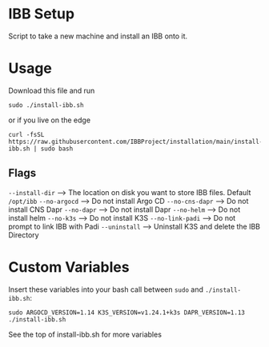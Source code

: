 # IBB Setup

Script to take a new machine and install an IBB onto it.


# Usage

Download this file and run

```
sudo ./install-ibb.sh
```

or if you live on the edge

```
curl -fsSL https://raw.githubusercontent.com/IBBProject/installation/main/install-ibb.sh | sudo bash
```

## Flags

`--install-dir` --> The location on disk you want to store IBB files. Default `/opt/ibb`
`--no-argocd` --> Do not install Argo CD
`--no-cns-dapr` --> Do not install CNS Dapr
`--no-dapr` --> Do not install Dapr
`--no-helm` --> Do not install helm
`--no-k3s` --> Do not install K3S
`--no-link-padi` --> Do not prompt to link IBB with Padi
`--uninstall` --> Uninstall K3S and delete the IBB Directory

# Custom Variables

Insert these variables into your bash call between `sudo` and `./install-ibb.sh`:

```
sudo ARGOCD_VERSION=1.14 K3S_VERSION=v1.24.1+k3s DAPR_VERSION=1.13 ./install-ibb.sh
```

See the top of install-ibb.sh for more variables

